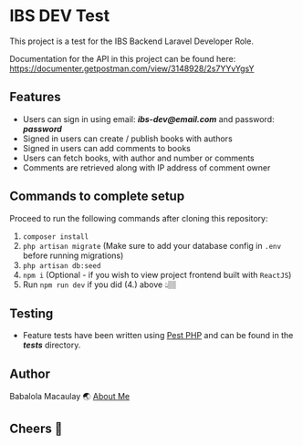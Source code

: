 # **IBS DEV Test**

This project is a test for the IBS Backend Laravel Developer Role.

Documentation for the API in this project can be found here:
https://documenter.getpostman.com/view/3148928/2s7YYvYgsY

## **Features**
- Users can sign in using email: **_ibs-dev@email.com_** and password: **_password_**
- Signed in users can create / publish books with authors
- Signed in users can add comments to books
- Users can fetch books, with author and number or comments
- Comments are retrieved along with IP address of comment owner

## **Commands to complete setup**
Proceed to run the following commands after cloning this repository:
1. `composer install`
2. `php artisan migrate` (Make sure to add your database config in `.env` before running migrations)
3. `php artisan db:seed`
4. `npm i` (Optional - if you wish to view project frontend built with `ReactJS`)
5. Run `npm run dev` if you did (4.) above 👆🏽


## **Testing**
- Feature tests have been written using [Pest PHP](https://pestphp.com/) and can be found in the **_tests_** directory.

## **Author**
Babalola Macaulay
🌏 [About Me](https://babs.dev)


## **Cheers 🥂**
